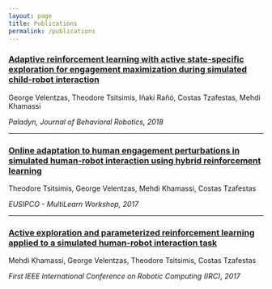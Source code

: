 ```yaml
---
layout: page
title: Publications
permalink: /publications
---
```


<div class="row justify-content-between">
<div class="col-md-8 pr-5">

<a href="https://hal.archives-ouvertes.fr/hal-02324073/document" target="_blank"><h3> Adaptive reinforcement learning with active state-specific exploration for engagement maximization during simulated child-robot interaction </h3></a>
<p>George Velentzas, Theodore Tsitsimis, Iñaki Rañó, Costas Tzafestas, Mehdi Khamassi</p>
<i>Paladyn, Journal of Behavioral Robotics, 2018</i>

<hr>
<a href="https://robotics.ntua.gr/wp-content/uploads/sites/2/MultiLearn2017.pdf" target="_blank"><h3> Online adaptation to human engagement perturbations in simulated human-robot interaction using hybrid reinforcement learning </h3></a>
<p>Theodore Tsitsimis, George Velentzas, Mehdi Khamassi, Costas Tzafestas</p>
<i>EUSIPCO - MultiLearn Workshop, 2017</i>

<hr>
<a href="http://sites.isir.upmc.fr/www/files/2017ACTI3860.pdf" target="_blank"><h3> Active exploration and parameterized reinforcement learning applied to a simulated human-robot interaction task </h3></a>
<p>Mehdi Khamassi, George Velentzas, Theodore Tsitsimis, Costas Tzafestas</p>
<i>First IEEE International Conference on Robotic Computing (IRC), 2017</i>

</div>
</div>
